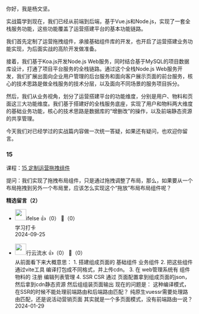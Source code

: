 你好，我是杨文坚。

实战篇学到现在，我们已经从前端到后端，基于Vue.js和Node.js，实现了一套全栈服务功能，这些功能覆盖了运营搭建平台的基本功能链路。

我们首先定制了运营拖拽组件，承接基础组件库的开发，也开启了运营搭建业务功能实现，为后面实战的高阶开发做准备。

接着，我们基于Koa.js开发Node.js Web服务，同时结合基于MySQL的项目数据库设计，打通了项目平台服务的全栈链路。通过这个全栈Node.js Web服务开发，我们扩展出面向企业用户管理的后台服务和面向客户展示页面的前台服务，核心的技术思路是做全栈服务的技术分层，以及面向不同场景的服务项目拆分。

然后，我们从业务视角，划分了运营搭建平台的功能维度，分别是用户、物料和页面这三大功能维度。我们基于搭建好的全栈服务底座，实现了用户和物料两大维度的基础业务功能，核心的技术思路是数据库的“增删改”的操作，以及前端静态资源的共享管理。

今天我们对已经学过的实战篇内容做一次统一答疑，如果还有疑问，也欢迎你留言。

### 15

课程：[15 定制运营拖拽组件](https://time.geekbang.org/column/article/615427)

提问：我们实现了拖拽布局组件，只是通过拖拽调整了布局，那么，如果要从一个布局拖拽到另外一个布局里，应该怎么实现这个“拖放”布局布局组件呢？
<div><strong>精选留言（2）</strong></div><ul>
<li><img src="https://static001.geekbang.org/account/avatar/00/26/eb/d7/90391376.jpg" width="30px"><span>ifelse</span> 👍（0） 💬（0）<div>学习打卡</div>2024-09-25</li><br/><li><img src="https://static001.geekbang.org/account/avatar/00/14/f8/ce/495dfc91.jpg" width="30px"><span>行云流水</span> 👍（0） 💬（0）<div>从前面看下来大概意思：
1. 搭建组成页面的 基础组件 业务组件
2. 把这些组件 通过vite工具 编译打包成不同格式，并上传cdn。
3. 在 web管理系统有 组件物料的 注册 编辑列表管理
4. SSR CSR 通过 页面配置拿到组成页面的json，然后拿到cdn静态资源  然后组组装页面输出
 现在的问题是：
这种编译模式，在SSR的时候不能处理前端路由和后端路由匹配？ 纯原生vuessr需要处理路由匹配，还是说活动营销页面 其实就是一个多页面模式，没有前端路由一说？</div>2024-01-29</li><br/>
</ul>